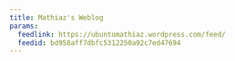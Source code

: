 ```yaml
---
title: Mathiaz's Weblog
params:
  feedlink: https://ubuntumathiaz.wordpress.com/feed/
  feedid: bd958aff7dbfc5312250a92c7ed47694
---
```

